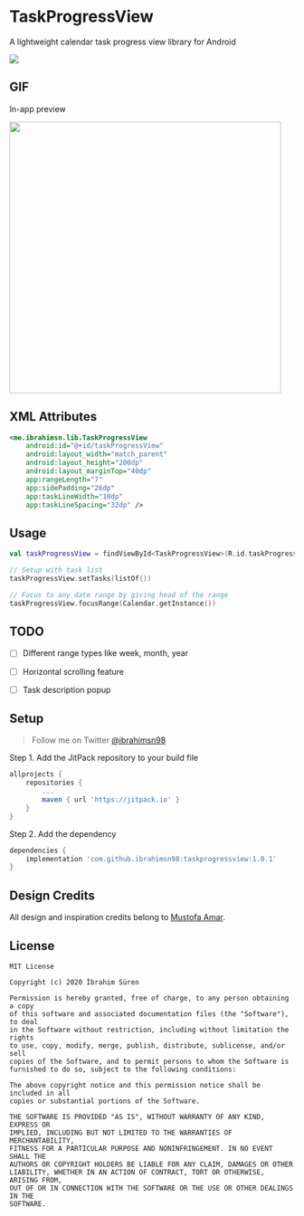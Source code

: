 # TaskProgressView

A lightweight calendar task progress view library for Android

[![](https://jitpack.io/v/ibrahimsn98/taskprogressview.svg)](https://jitpack.io/#ibrahimsn98/taskprogressview)


## GIF

In-app preview

<img src="https://github.com/ibrahimsn98/taskprogressview/blob/master/art/gif.gif" width="480" />

## XML Attributes

```xml
<me.ibrahimsn.lib.TaskProgressView
    android:id="@+id/taskProgressView"
    android:layout_width="match_parent"
    android:layout_height="200dp"
    android:layout_marginTop="40dp"
    app:rangeLength="7"
    app:sidePadding="26dp"
    app:taskLineWidth="10dp"
    app:taskLineSpacing="32dp" />
```

## Usage

```kotlin
val taskProgressView = findViewById<TaskProgressView>(R.id.taskProgressView)

// Setup with task list
taskProgressView.setTasks(listOf())

// Focus to any date range by giving head of the range
taskProgressView.focusRange(Calendar.getInstance())
```

## TODO

- [ ] Different range types like week, month, year
- [ ] Horizontal scrolling feature 
- [ ] Task description popup


## Setup

> Follow me on Twitter [@ibrahimsn98](https://twitter.com/ibrahimsn98)

Step 1. Add the JitPack repository to your build file
```groovy
allprojects {
	repositories {
		...
		maven { url 'https://jitpack.io' }
	}
}
```
Step 2. Add the dependency
```groovy
dependencies {
    implementation 'com.github.ibrahimsn98:taskprogressview:1.0.1'
}
```

## Design Credits

All design and inspiration credits belong to [Mustofa Amar](https://dribbble.com/mustofaamar).


## License
```
MIT License

Copyright (c) 2020 İbrahim Süren

Permission is hereby granted, free of charge, to any person obtaining a copy
of this software and associated documentation files (the "Software"), to deal
in the Software without restriction, including without limitation the rights
to use, copy, modify, merge, publish, distribute, sublicense, and/or sell
copies of the Software, and to permit persons to whom the Software is
furnished to do so, subject to the following conditions:

The above copyright notice and this permission notice shall be included in all
copies or substantial portions of the Software.

THE SOFTWARE IS PROVIDED "AS IS", WITHOUT WARRANTY OF ANY KIND, EXPRESS OR
IMPLIED, INCLUDING BUT NOT LIMITED TO THE WARRANTIES OF MERCHANTABILITY,
FITNESS FOR A PARTICULAR PURPOSE AND NONINFRINGEMENT. IN NO EVENT SHALL THE
AUTHORS OR COPYRIGHT HOLDERS BE LIABLE FOR ANY CLAIM, DAMAGES OR OTHER
LIABILITY, WHETHER IN AN ACTION OF CONTRACT, TORT OR OTHERWISE, ARISING FROM,
OUT OF OR IN CONNECTION WITH THE SOFTWARE OR THE USE OR OTHER DEALINGS IN THE
SOFTWARE.
```